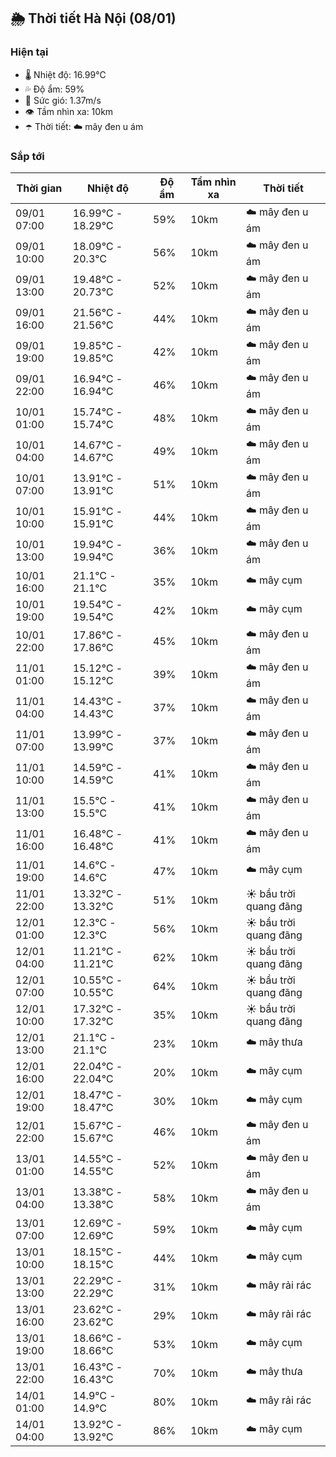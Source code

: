 ## 🌦️ Thời tiết Hà Nội (08/01)

### Hiện tại

- 🌡️ Nhiệt độ: 16.99℃
- 💦 Độ ẩm: 59%
- 💨 Sức gió: 1.37m/s
- 👁️ Tầm nhìn xa: 10km
- ☂️ Thời tiết: ☁️ mây đen u ám

### Sắp tới

| Thời gian | Nhiệt độ | Độ ẩm | Tầm nhìn xa | Thời tiết |
| --- | --- | --- | --- | --- |
| 09/01 07:00 | 16.99℃ - 18.29℃ | 59% | 10km | ☁️ mây đen u ám |
| 09/01 10:00 | 18.09℃ - 20.3℃ | 56% | 10km | ☁️ mây đen u ám |
| 09/01 13:00 | 19.48℃ - 20.73℃ | 52% | 10km | ☁️ mây đen u ám |
| 09/01 16:00 | 21.56℃ - 21.56℃ | 44% | 10km | ☁️ mây đen u ám |
| 09/01 19:00 | 19.85℃ - 19.85℃ | 42% | 10km | ☁️ mây đen u ám |
| 09/01 22:00 | 16.94℃ - 16.94℃ | 46% | 10km | ☁️ mây đen u ám |
| 10/01 01:00 | 15.74℃ - 15.74℃ | 48% | 10km | ☁️ mây đen u ám |
| 10/01 04:00 | 14.67℃ - 14.67℃ | 49% | 10km | ☁️ mây đen u ám |
| 10/01 07:00 | 13.91℃ - 13.91℃ | 51% | 10km | ☁️ mây đen u ám |
| 10/01 10:00 | 15.91℃ - 15.91℃ | 44% | 10km | ☁️ mây đen u ám |
| 10/01 13:00 | 19.94℃ - 19.94℃ | 36% | 10km | ☁️ mây đen u ám |
| 10/01 16:00 | 21.1℃ - 21.1℃ | 35% | 10km | ☁️ mây cụm |
| 10/01 19:00 | 19.54℃ - 19.54℃ | 42% | 10km | ☁️ mây cụm |
| 10/01 22:00 | 17.86℃ - 17.86℃ | 45% | 10km | ☁️ mây đen u ám |
| 11/01 01:00 | 15.12℃ - 15.12℃ | 39% | 10km | ☁️ mây đen u ám |
| 11/01 04:00 | 14.43℃ - 14.43℃ | 37% | 10km | ☁️ mây đen u ám |
| 11/01 07:00 | 13.99℃ - 13.99℃ | 37% | 10km | ☁️ mây đen u ám |
| 11/01 10:00 | 14.59℃ - 14.59℃ | 41% | 10km | ☁️ mây đen u ám |
| 11/01 13:00 | 15.5℃ - 15.5℃ | 41% | 10km | ☁️ mây đen u ám |
| 11/01 16:00 | 16.48℃ - 16.48℃ | 41% | 10km | ☁️ mây đen u ám |
| 11/01 19:00 | 14.6℃ - 14.6℃ | 47% | 10km | ☁️ mây cụm |
| 11/01 22:00 | 13.32℃ - 13.32℃ | 51% | 10km | ☀️ bầu trời quang đãng |
| 12/01 01:00 | 12.3℃ - 12.3℃ | 56% | 10km | ☀️ bầu trời quang đãng |
| 12/01 04:00 | 11.21℃ - 11.21℃ | 62% | 10km | ☀️ bầu trời quang đãng |
| 12/01 07:00 | 10.55℃ - 10.55℃ | 64% | 10km | ☀️ bầu trời quang đãng |
| 12/01 10:00 | 17.32℃ - 17.32℃ | 35% | 10km | ☀️ bầu trời quang đãng |
| 12/01 13:00 | 21.1℃ - 21.1℃ | 23% | 10km | ☁️ mây thưa |
| 12/01 16:00 | 22.04℃ - 22.04℃ | 20% | 10km | ☁️ mây cụm |
| 12/01 19:00 | 18.47℃ - 18.47℃ | 30% | 10km | ☁️ mây cụm |
| 12/01 22:00 | 15.67℃ - 15.67℃ | 46% | 10km | ☁️ mây đen u ám |
| 13/01 01:00 | 14.55℃ - 14.55℃ | 52% | 10km | ☁️ mây đen u ám |
| 13/01 04:00 | 13.38℃ - 13.38℃ | 58% | 10km | ☁️ mây đen u ám |
| 13/01 07:00 | 12.69℃ - 12.69℃ | 59% | 10km | ☁️ mây cụm |
| 13/01 10:00 | 18.15℃ - 18.15℃ | 44% | 10km | ☁️ mây cụm |
| 13/01 13:00 | 22.29℃ - 22.29℃ | 31% | 10km | ☁️ mây rải rác |
| 13/01 16:00 | 23.62℃ - 23.62℃ | 29% | 10km | ☁️ mây rải rác |
| 13/01 19:00 | 18.66℃ - 18.66℃ | 53% | 10km | ☁️ mây cụm |
| 13/01 22:00 | 16.43℃ - 16.43℃ | 70% | 10km | ☁️ mây thưa |
| 14/01 01:00 | 14.9℃ - 14.9℃ | 80% | 10km | ☁️ mây rải rác |
| 14/01 04:00 | 13.92℃ - 13.92℃ | 86% | 10km | ☁️ mây cụm |
